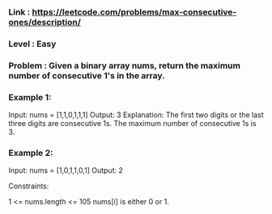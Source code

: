 ### Link : https://leetcode.com/problems/max-consecutive-ones/description/

### Level : Easy

### Problem : Given a binary array nums, return the maximum number of consecutive 1's in the array.

 

### Example 1:

Input: nums = [1,1,0,1,1,1]
Output: 3
Explanation: The first two digits or the last three digits are consecutive 1s. The maximum number of consecutive 1s is 3.
### Example 2:

Input: nums = [1,0,1,1,0,1]
Output: 2
 

Constraints:

1 <= nums.length <= 105
nums[i] is either 0 or 1.
